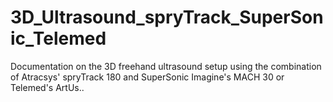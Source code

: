 # 3D_Ultrasound_spryTrack_SuperSonic_Telemed
Documentation on the 3D freehand ultrasound setup using the combination of Atracsys' spryTrack 180 and SuperSonic Imagine's MACH 30 or Telemed's ArtUs..
